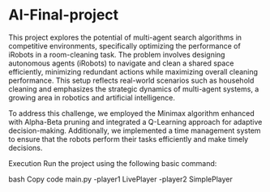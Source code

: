 # AI-Final-project
This project explores the potential of multi-agent search algorithms in competitive environments, specifically optimizing the performance of iRobots in a room-cleaning task. The problem involves designing autonomous agents (iRobots) to navigate and clean a shared space efficiently, minimizing redundant actions while maximizing overall cleaning performance. This setup reflects real-world scenarios such as household cleaning and emphasizes the strategic dynamics of multi-agent systems, a growing area in robotics and artificial intelligence.

To address this challenge, we employed the Minimax algorithm enhanced with Alpha-Beta pruning and integrated a Q-Learning approach for adaptive decision-making. Additionally, we implemented a time management system to ensure that the robots perform their tasks efficiently and make timely decisions.

Execution
Run the project using the following basic command:

bash
Copy code
main.py -player1 LivePlayer -player2 SimplePlayer





